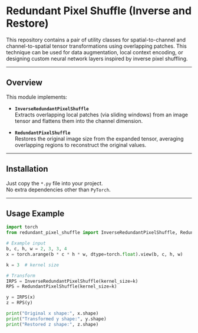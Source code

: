 # Redundant Pixel Shuffle (Inverse and Restore)

This repository contains a pair of utility classes for spatial-to-channel and channel-to-spatial tensor transformations using overlapping patches. This technique can be used for data augmentation, local context encoding, or designing custom neural network layers inspired by inverse pixel shuffling.

---

## Overview

This module implements:

- **`InverseRedundantPixelShuffle`**  
  Extracts overlapping local patches (via sliding windows) from an image tensor and flattens them into the channel dimension.

- **`RedundantPixelShuffle`**  
  Restores the original image size from the expanded tensor, averaging overlapping regions to reconstruct the original values.

---

## Installation

Just copy the `*.py` file into your project.  
No extra dependencies other than `PyTorch`.

---

## Usage Example

```python
import torch
from redundant_pixel_shuffle import InverseRedundantPixelShuffle, RedundantPixelShuffle

# Example input
b, c, h, w = 2, 3, 3, 4
x = torch.arange(b * c * h * w, dtype=torch.float).view(b, c, h, w)

k = 3  # kernel size

# Transform
IRPS = InverseRedundantPixelShuffle(kernel_size=k)
RPS = RedundantPixelShuffle(kernel_size=k)

y = IRPS(x)
z = RPS(y)

print("Original x shape:", x.shape)
print("Transformed y shape:", y.shape)
print("Restored z shape:", z.shape)

